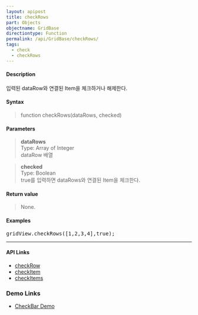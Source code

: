 ```yaml
---
layout: apipost
title: checkRows
part: Objects
objectname: GridBase
directiontype: Function
permalink: /api/GridBase/checkRows/
tags:
  - check
  - checkRows
---
```



#### Description

 입력된 dataRow와 연결된 Item을 체크하거나 해제한다.  

#### Syntax

> function checkRows(dataRows, checked)  

#### Parameters

> **dataRows**  
> Type: Array of Integer  
> dataRow 배열  

> **checked**  
> Type: Boolean  
> true를 입력하면 dataRows와 연결된 Item을 체크한다.  

#### Return value

> None.  

#### Examples 

<pre class="prettyprint">
gridView.checkRows([1,2,3,4],true);
</pre>

---

#### API Links

* [checkRow](/api/GridBase/checkRow)
* [checkItem](/api/GridBase/checkItem)
* [checkItems](/api/GridBase/checkItems)

### Demo Links

* [CheckBar Demo](http://demo.realgrid.com/Demo/CheckBar)